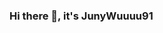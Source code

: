 

### Hi there 👋, it's JunyWuuuu91

<!-- - 😄 Pronouns: ... -->
<!-- - 👯 I’m looking to collaborate on ... -->
<!-- - 🤔 I’m looking for help with ... -->
<!-- - 💬 Ask me about ... -->
<!--
[![Readme Card](https://www.yuque.com/junywuuuu91)
-->

